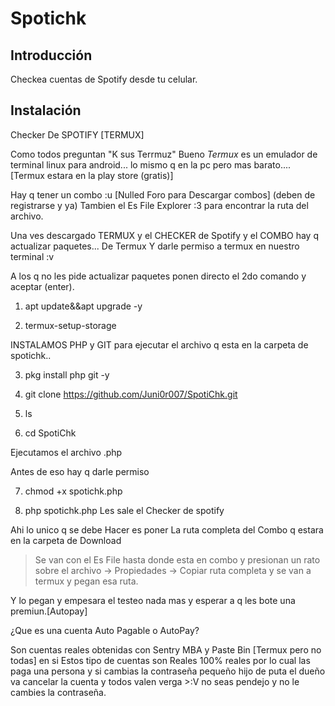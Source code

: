 # Spotichk

## Introducción

Checkea cuentas de Spotify desde tu celular.

## Instalación

Checker De SPOTIFY [TERMUX]

Como todos preguntan "K sus Terrmuz"
Bueno *Termux* es un emulador de terminal linux para android... lo mismo q en la pc pero mas barato.... [Termux estara en la play store (gratis)]

Hay q tener un combo :u [Nulled Foro para Descargar combos] (deben de registrarse y ya)
Tambien el Es File Explorer :3 para encontrar la ruta del archivo.

Una ves descargado TERMUX y el CHECKER de Spotify y el COMBO hay q actualizar paquetes... De Termux
Y darle permiso a termux en nuestro terminal :v

A los q no les pide actualizar paquetes ponen directo el 2do comando y aceptar (enter). 
1. apt update&&apt upgrade -y

2. termux-setup-storage

INSTALAMOS PHP y GIT para ejecutar el archivo q esta en la carpeta de spotichk..

3. pkg install php git -y

4. git clone
https://github.com/Juni0r007/SpotiChk.git

5. ls

6. cd SpotiChk

Ejecutamos el archivo .php 

Antes de eso hay q darle permiso

7. chmod +x spotichk.php

8. php spotichk.php
Les sale el Checker de spotify

Ahi lo unico q se debe Hacer es poner La ruta completa del Combo q estara en la carpeta de Download 
> Se van con el Es File hasta donde esta en combo y presionan un rato sobre el archivo -> Propiedades -> Copiar ruta completa y se van a termux y pegan esa ruta.

Y lo pegan y empesara el testeo nada mas y esperar a q les bote una premiun.[Autopay]

¿Que es una cuenta Auto Pagable o AutoPay? 

Son cuentas reales obtenidas con Sentry MBA y Paste Bin [Termux pero no todas] en si 
Estos tipo de cuentas son Reales 100% reales por lo cual las paga una persona y si cambias la contraseña pequeño hijo de puta el dueño va cancelar la cuenta y todos valen verga >:V no seas pendejo y no le cambies la contraseña.
